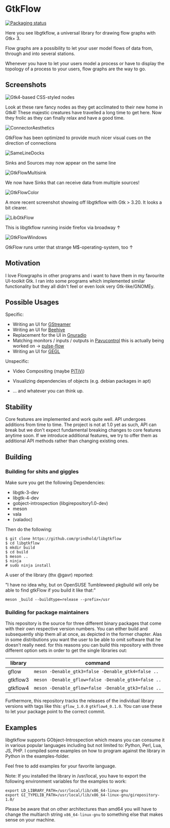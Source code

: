 GtkFlow
=======

[![Packaging status](https://repology.org/badge/vertical-allrepos/libgtkflow.svg)](https://repology.org/project/libgtkflow/versions)

Here you see libgtkflow, a universal library for drawing flow graphs with
Gtk+ 3.

Flow graphs are a possibility to let your user model flows of data from, through
and into several stations.

Whenever you have to let your users model a process or have to display the topology
of a process to your users, flow graphs are the way to go.

Screenshots
-----------

![Gtk4-based CSS-styled nodes](./screenshots/gtk4_fancy.png)

Look at these rare fancy nodes as they get acclimated to their new home in Gtk4! These majestic creatures have travelled a long time
to get here. Now they frolic as they can finally relax and have a good time.

![ConnectorAesthetics](./screenshots/connection_aesthetics.png)

GtkFlow has been optimized to provide much nicer visual cues on the direction of connections

![SameLineDocks](./screenshots/sameline.png)

Sinks and Sources may now appear on the same line

![GtkFlowMultisink](./screenshots/multisink.png)

We now have Sinks that can receive data from multiple sources!

![GtkFlowColor](./screenshots/gtk3-20.png)

A more recent screenshot showing off libgtkflow with Gtk > 3.20. It looks
a bit clearer.

![LibGtkFlow](./screenshots/broadway.png)

This is libgtkflow running inside firefox via broadway ↑

![GtkFlowWindows](./screenshots/windows.png)

GtkFlow runs unter that strange M$-operating-system, too ↑

Motivation
----------

I love Flowgraphs in other programs and i want to have them in my favourite
UI-toolkit Gtk. I ran into some programs which implemented similar functionality
but they all didn't feel or even look very Gtk-like/GNOMEy.

Possible Usages
---------------

Specific:

  * Writing an UI for [GStreamer](http://gstreamer.org)
  * Writing an UI for [Beehive](https://github.com/muesli/beehive)
  * Replacement for the UI in [Gnuradio](http://gnuradio.org)
  * Matching monitors / inputs / outputs in [Pavucontrol](http://freedesktop.org/software/pulseaudio/pavucontrol/) this is actually being worked on → [pulse-flow](https://github.com/benwaffle/pulse-flow)
  * Writing an UI for [GEGL](http://gegl.org)

Unspecific:

  * Video Compositing (maybe [PiTiVi](http://www.pitivi.org))
  * Visualizing dependencies of objects (e.g. debian packages in apt)

  * … and whatever you can think up.

Stability
-------------

Core features are implemented and work quite well.
API undergoes additions from time to time. The project is not at 1.0 yet
as such, API can break but we don't expect fundamental breaking changes
to core features anytime soon. If we introduce additional features, we
try to offer them as additional API methods rather than changing existing
ones.

Building
--------

### Building for shits and giggles

Make sure you get the following Dependencies:

  * libgtk-3-dev
  * libgtk-4-dev
  * gobject-introspection (libgirepository1.0-dev)
  * meson
  * vala
  * (valadoc)

Then do the following:

```
$ git clone https://github.com/grindhold/libgtkflow
$ cd libgtkflow
$ mkdir build
$ cd build
$ meson ..
$ ninja
# sudo ninja install
```

A user of the library (thx @gavr) reported:

"I have no idea why, but on OpenSUSE Tumbleweed pkgbuild will only be able to find gtkFlow if you build it like that:"
```
meson _build --buildtype=release --prefix=/usr
```

### Building for package maintainers

This repository is the source for three different binary packages that come
with their own respective version numbers. You can either build and subsequently
ship them all at once, as depicted in the former chapter.
Alas in some distributions you want the user to be able to omit software that
he doesn't really need. for this reasons you can build this repository with
three different option sets in order to get the single libraries out:

| library | command               |
|---------|-----------------------|
| gflow  | `meson -Denable_gtk3=false -Denable_gtk4=false ..` |
| gtkflow3  | `meson -Denable_gflow=false -Denable_gtk4=false ..` |
| gtkflow4  | `meson -Denable_gflow=false -Denable_gtk3=false ..` |

Furthermore, this repository tracks the releases of the individual library versions
with tags like this: `gflow_1.0.0` `gtkflow4_0.1.0`. You can use these to let
your package point to the correct commit.

Examples
--------

libgtkflow supports GObject-Introspection which means you can consume it in various
popular languages including but not limited to: Python, Perl, Lua, JS, PHP.
I compiled some examples on how to program against the library in Python in the examples-folder.

Feel free to add examples for your favorite language.

Note: If you installed the library in /usr/local, you have to export the following
environment variables for the examples to work:

```
export LD_LIBRARY_PATH=/usr/local/lib/x86_64-linux-gnu
export GI_TYPELIB_PATH=/usr/local/lib/x86_64-linux-gnu/girepository-1.0/
```

Please be aware that on other architectures than amd64 you will have to change the
multiarch string ```x86_64-linux-gnu``` to something else that makes sense on your
machine.
